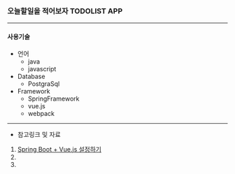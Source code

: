 ### 오늘할일을 적어보자 TODOLIST APP

---

#### 사용기술

* 언어
    * java
    * javascript
* Database
    * PostgraSql
* Framework
    * SpringFramework
    * vue.js
    * webpack

---
* 참고링크 및 자료
1. [Spring Boot + Vue.js 설정하기](https://velog.io/@juan003/2019-01-25-1001-작성됨-9djrbeb13c)
2. 
3. 

